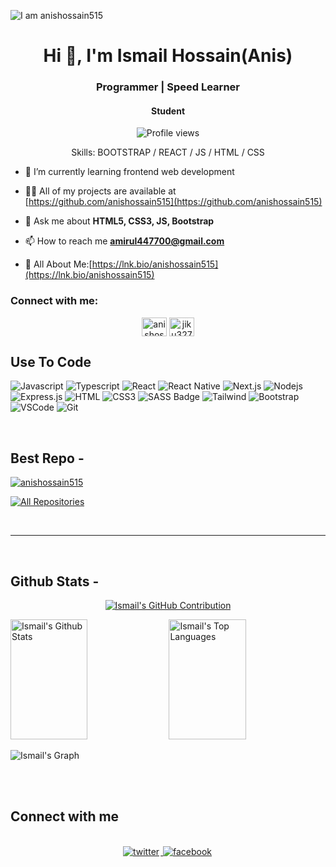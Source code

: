 ![I am anishossain515]([[https://github.com/anishossain515/anishossain515/blob/main/code.png](https://github.com/anishossain515/anishossain515/blob/main/code.png)](https://github.com/anishossain515/anishossain515/blob/main/code.png?raw=true))

<h1 align="center">Hi 👋, I'm Ismail Hossain(Anis)</h1>
<h3 align="center">Programmer | Speed Learner</h3>
<h4 align="center">Student</h4>

<div align="center">

![Profile views](https://komarev.com/ghpvc/?username=anishossain515&color=red)

Skills: BOOTSTRAP / REACT / JS / HTML / CSS

</div>

- 🌱 I’m currently learning frontend web development

- 👨‍💻 All of my projects are available at [https://github.com/anishossain515](https://github.com/anishossain515)

- 💬 Ask me about **HTML5, CSS3, JS, Bootstrap**

- 📫 How to reach me **amirul447700@gmail.com**

- 📄 All About Me:[https://lnk.bio/anishossain515](https://lnk.bio/anishossain515)

<h3 align="left">Connect with me:</h3>

<p align="center">
<a href="https://fb.com/anishossain00" target="blank"><img align="center" src="https://raw.githubusercontent.com/rahuldkjain/github-profile-readme-generator/master/src/images/icons/Social/facebook.svg" alt="anishossain00" height="30" width="40" /></a>
<a href="https://twitter.com/jiku327155" target="blank"><img align="center" src="https://raw.githubusercontent.com/rahuldkjain/github-profile-readme-generator/master/src/images/icons/Social/twitter.svg" alt="jiku327155" height="30" width="40" /></a>
</p>

## Use To Code

![Javascript](https://img.shields.io/badge/Javascript-F0DB4F?style=for-the-badge&labelColor=black&logo=javascript&logoColor=F0DB4F)
![Typescript](https://img.shields.io/badge/Typescript-007acc?style=for-the-badge&labelColor=black&logo=typescript&logoColor=007acc)
![React](https://img.shields.io/badge/-React-61DBFB?style=for-the-badge&labelColor=black&logo=react&logoColor=61DBFB)
![React Native](https://img.shields.io/badge/React_Native-20232A?style=for-the-badge&logo=react&logoColor=61DAFB)
![Next.js](https://img.shields.io/badge/next.js-000000?style=for-the-badge&logo=nextdotjs&logoColor=white)
![Nodejs](https://img.shields.io/badge/Nodejs-3C873A?style=for-the-badge&labelColor=black&logo=node.js&logoColor=3C873A)
![Express.js](https://img.shields.io/badge/Express.js-000000?style=for-the-badge&logo=express&logoColor=white)
![HTML](https://img.shields.io/badge/HTML5-E34F26?style=for-the-badge&logo=html5&logoColor=white)
![CSS3](https://img.shields.io/badge/CSS3-1572B6?style=for-the-badge&logo=css3&logoColor=white)
![SASS Badge](https://img.shields.io/badge/Sass-CC6699?style=for-the-badge&logo=sass&logoColor=white)
![Tailwind](https://img.shields.io/badge/Tailwind_CSS-092749?style=for-the-badge&logo=tailwindcss&logoColor=06B6D4&labelColor=000000)
![Bootstrap](https://img.shields.io/badge/Bootstrap-563D7C?style=for-the-badge&logo=bootstrap&logoColor=white)
![VSCode](https://img.shields.io/badge/Visual_Studio-0078d7?style=for-the-badge&logo=visual%20studio&logoColor=white)
![Git](https://img.shields.io/badge/Git-F05032?style=for-the-badge&logo=git&logoColor=white)

<br/>

## Best Repo -

[![anishossain515](https://github-readme-stats.vercel.app/api/pin/?username=anishossain515&repo=anishossain515&border_color=7F3FBF&bg_color=0D1117&title_color=C9D1D9&text_color=8B949E&icon_color=7F3FBF)]([https://github.com/anishossain515/Java-Project](https://github.com/anishossain515/anishossain515))

<p align="left">
  <a href="https://github.com/anishossain515?tab=repositories" target="_blank"><img alt="All Repositories" title="All Repositories" src="https://img.shields.io/badge/-All%20Repos-2962FF?style=for-the-badge&logo=koding&logoColor=white"/></a>
</p>

<br/>
<hr/>
<br/>

## Github Stats -

<p align="center">
  <a href="https://github.com/anishossain515">
    <img src="https://github-profile-summary-cards.vercel.app/api/cards/profile-details?username=anishossain515&theme=radical" alt="Ismail's GitHub Contribution"/>
  </a>
</p>

<a> 
    <a href="https://github.com/anishossain515"><img alt="Ismail's Github Stats" src="https://denvercoder1-github-readme-stats.vercel.app/api?username=anishossain515&show_icons=true&count_private=true&theme=react&border_color=7F3FBF&bg_color=0D1117&title_color=F85D7F&icon_color=F8D866" height="192px" width="49.5%"/></a>
  <a href="https://github.com/anishossain515"><img alt="Ismail's Top Languages" src="https://denvercoder1-github-readme-stats.vercel.app/api/top-langs/?username=anishossain515&langs_count=8&layout=compact&theme=react&border_color=7F3FBF&bg_color=0D1117&title_color=F85D7F&icon_color=F8D866" height="192px" width="49.5%"/></a>
  <br/>
</a>

![Ismail's Graph](https://github-readme-activity-graph.vercel.app/graph?username=anishossain515&custom_title=Ismail's%20GitHub%20Activity%20Graph&bg_color=0D1117&color=7F3FBF&line=7F3FBF&point=7F3FBF&area_color=FFFFFF&title_color=FFFFFF&area=true)

<br/>

<br/>

## Connect with me

<div align="center">
<br/>
<a href="https://twitter.com/jiku327155" target="_blank">
<img src=https://img.shields.io/badge/twitter-%2300acee.svg?&style=for-the-badge&logo=twitter&logoColor=white alt=twitter style="margin-bottom: 5px; margin-right: 2px;" />
</a>
<a href="https://www.facebook.com/anishossain00" target="_blank">
<img src=https://img.shields.io/badge/facebook-%232E87FB.svg?&style=for-the-badge&logo=facebook&logoColor=white alt=facebook style="margin-bottom: 5px; margin-right: 2px;" />
</a>  
</div>
